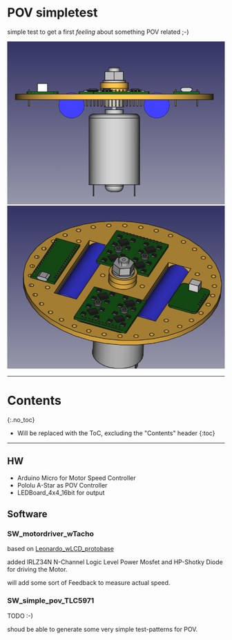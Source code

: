 # POV simpletest
<!--lint disable list-item-indent-->
<!--lint disable list-item-bullet-indent-->

simple test to get a first *feeling* about something POV related ;-)

![Test Setup design front view](POV_testsetup__frontview.png)
![Test Setup design top view](POV_testsetup__topview.png)

---
# Contents
{:.no_toc}

* Will be replaced with the ToC, excluding the "Contents" header
{:toc}
---

## HW

- Arduino Micro for Motor Speed Controller
- Pololu A-Star as POV Controller
- LEDBoard_4x4_16bit for output

## Software

### SW_motordriver_wTacho
based on [Leonardo_wLCD_protobase](https://github.com/s-light/Leonardo_wLCD_protobase)

added IRLZ34N N-Channel Logic Level Power Mosfet and HP-Shotky Diode for driving the Motor.

will add some sort of Feedback to measure actual speed.

### SW_simple_pov_TLC5971
TODO  :-)

shoud be able to generate some very simple test-patterns for POV.
